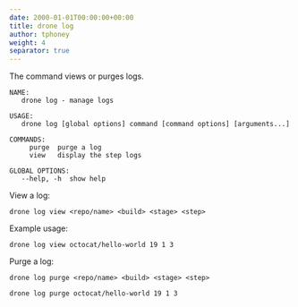```yaml
---
date: 2000-01-01T00:00:00+00:00
title: drone log
author: tphoney
weight: 4
separator: true
---
```


The command views or purges logs. 

```
NAME:
   drone log - manage logs

USAGE:
   drone log [global options] command [command options] [arguments...]

COMMANDS:
     purge  purge a log
     view   display the step logs

GLOBAL OPTIONS:
   --help, -h  show help
```

View a log:

```
drone log view <repo/name> <build> <stage> <step>
```

Example usage:

```
drone log view octocat/hello-world 19 1 3
```

Purge a log:

```
drone log purge <repo/name> <build> <stage> <step>
```

```
drone log purge octocat/hello-world 19 1 3
```
